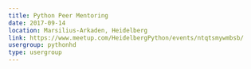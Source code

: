 ```yaml
---
title: Python Peer Mentoring
date: 2017-09-14
location: Marsilius-Arkaden, Heidelberg
link: https://www.meetup.com/HeidelbergPython/events/ntqtsmywmbsb/
usergroup: pythonhd
type: usergroup
---
```


